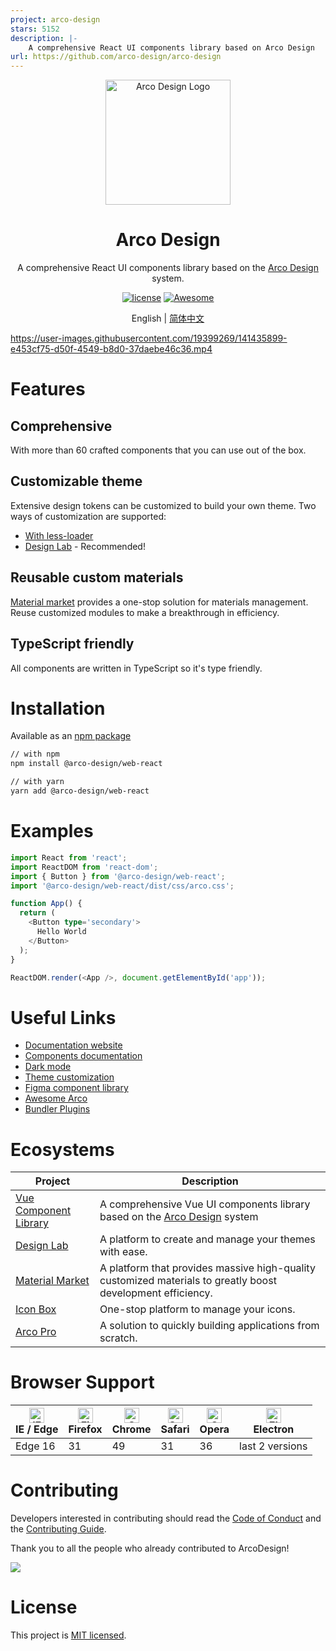 ```yaml
---
project: arco-design
stars: 5152
description: |-
    A comprehensive React UI components library based on Arco Design
url: https://github.com/arco-design/arco-design
---
```


<div align="center">
  <a href="https://arco.design" target="_blank">
    <img alt="Arco Design Logo" width="200" src="https://avatars.githubusercontent.com/u/64576149?s=200&v=4"/>
  </a>
</div>
<div align="center">
  <h1>Arco Design</h1>
</div>

<div align="center">

A comprehensive React UI components library based on the [Arco Design](https://arco.design/) system.

[![license](https://img.shields.io/badge/license-MIT-blue.svg)](https://github.com/arco-design/arco-design/blob/main/LICENSE)
[![Awesome](https://cdn.rawgit.com/sindresorhus/awesome/d7305f38d29fed78fa85652e3a63e154dd8e8829/media/badge.svg)](https://github.com/arco-design/awesome-arco)

</div>

<div align="center">

English | [简体中文](./README.zh-CN.md)

</div>

https://user-images.githubusercontent.com/19399269/141435899-e453cf75-d50f-4549-b8d0-37daebe46c36.mp4

# Features

## Comprehensive

With more than 60 crafted components that you can use out of the box.

## Customizable theme

Extensive design tokens can be customized to build your own theme. Two ways
of customization are supported:

* [With less-loader](https://arco.design/react/docs/theme)
* [Design Lab](https://arco.design/themes) - Recommended!

## Reusable custom materials

[Material market](https://arco.design/material/) provides a one-stop solution for materials management. Reuse customized modules to make a breakthrough in efficiency.

## TypeScript friendly

All components are written in TypeScript so it's type friendly.


# Installation

Available as an [npm package](https://www.npmjs.com/package/@arco-design/web-react)

```bash
// with npm
npm install @arco-design/web-react

// with yarn
yarn add @arco-design/web-react
```

# Examples

```typescript
import React from 'react';
import ReactDOM from 'react-dom';
import { Button } from '@arco-design/web-react';
import '@arco-design/web-react/dist/css/arco.css';

function App() {
  return (
    <Button type='secondary'>
      Hello World
    </Button>
  );
}

ReactDOM.render(<App />, document.getElementById('app'));
```

# Useful Links

* [Documentation website](https://arco.design/)
* [Components documentation](https://arco.design/react/docs/overview)
* [Dark mode](https://arco.design/react/docs/dark)
* [Theme customization](https://arco.design/react/docs/theme)
* [Figma component library](https://www.figma.com/file/M66cTiLXHa4SVyZIlfY5Pb/arco-Design-System?node-id=7945%3A44563)
* [Awesome Arco](https://github.com/arco-design/awesome-arco)
* [Bundler Plugins](https://github.com/arco-design/arco-plugins)

# Ecosystems

| Project               | Description                                             |
| --------------------- | ------------------------------------------------------- |
| [Vue Component Library] | A comprehensive Vue UI components library based on the [Arco Design](https://arco.design/) system |
| [Design Lab] | A platform to create and manage your themes with ease. |
| [Material Market] | A platform that provides massive high-quality customized materials to greatly boost development efficiency. |
| [Icon Box] | One-stop platform to manage your icons. |
| [Arco Pro] | A solution to quickly building applications from scratch. |

[Vue Component Library]: https://arco.design/vue/docs/start
[Design Lab]: https://arco.design/themes
[Material Market]: https://arco.design/material
[Icon Box]: https://arco.design/iconbox
[Arco Pro]: https://arco.design/pro/

# Browser Support

| [<img src="https://p1-arco.byteimg.com/tos-cn-i-uwbnlip3yd/08095282566ac4e0fd98f89aed934b65.png~tplv-uwbnlip3yd-png.png" alt="IE / Edge" width="24px" height="24px" />](http://godban.github.io/browsers-support-badges/)<br/>IE / Edge | [<img src="https://p1-arco.byteimg.com/tos-cn-i-uwbnlip3yd/40ad73571879dd8d9fd3fd524e0e45a4.png~tplv-uwbnlip3yd-png.png" alt="Firefox" width="24px" height="24px" />](http://godban.github.io/browsers-support-badges/)<br/>Firefox | [<img src="https://p1-arco.byteimg.com/tos-cn-i-uwbnlip3yd/4f59d35f6d6837b042c8badd95871b1d.png~tplv-uwbnlip3yd-png.png" alt="Chrome" width="24px" height="24px" />](http://godban.github.io/browsers-support-badges/)<br/>Chrome | [<img src="https://p1-arco.byteimg.com/tos-cn-i-uwbnlip3yd/eee2667f837a9c2ed531805850bf43ec.png~tplv-uwbnlip3yd-png.png" alt="Safari" width="24px" height="24px" />](http://godban.github.io/browsers-support-badges/)<br/>Safari | [<img src="https://p1-arco.byteimg.com/tos-cn-i-uwbnlip3yd/3240334d3967dd263c8f4cdd2d93c525.png~tplv-uwbnlip3yd-png.png" alt="Opera" width="24px" height="24px" />](http://godban.github.io/browsers-support-badges/)<br/>Opera | [<img src="https://p1-arco.byteimg.com/tos-cn-i-uwbnlip3yd/f2454685df95a1a557a61861c5bec256.png~tplv-uwbnlip3yd-png.png" alt="Electron" width="24px" height="24px" />](http://godban.github.io/browsers-support-badges/)<br/>Electron |
| --------- | --------- | --------- | --------- | --------- | --------- |
| Edge 16| 31| 49 | 31 | 36 | last 2 versions |

# Contributing

Developers interested in contributing should read the [Code of Conduct](./CODE_OF_CONDUCT.md) and the [Contributing Guide](./CONTRIBUTING.md).

Thank you to all the people who already contributed to ArcoDesign!

<a href="https://github.com/arco-design/arco-design/graphs/contributors"><img src="https://contrib.rocks/image?repo=arco-design/arco-design" /></a>

# License

This project is [MIT licensed](./LICENSE).

